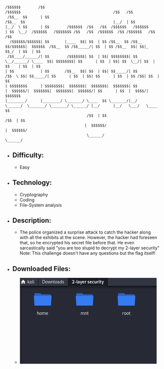 ```
/$$$$$$        /$$                                                       /$$$$$$                                          /$$   /$$              
 /$$__  $$      | $$                                                      /$$__  $$                                        |__/  | $$              
|__/  \ $$      | $$        /$$$$$$  /$$   /$$  /$$$$$$   /$$$$$$        | $$  \__/  /$$$$$$   /$$$$$$$ /$$   /$$  /$$$$$$  /$$ /$$$$$$   /$$   /$$
  /$$$$$$/$$$$$$| $$       |____  $$| $$  | $$ /$$__  $$ /$$__  $$/$$$$$$|  $$$$$$  /$$__  $$ /$$_____/| $$  | $$ /$$__  $$| $$|_  $$_/  | $$  | $$
 /$$____/______/| $$        /$$$$$$$| $$  | $$| $$$$$$$$| $$  \__/______/ \____  $$| $$$$$$$$| $$      | $$  | $$| $$  \__/| $$  | $$    | $$  | $$
| $$            | $$       /$$__  $$| $$  | $$| $$_____/| $$              /$$  \ $$| $$_____/| $$      | $$  | $$| $$      | $$  | $$ /$$| $$  | $$
| $$$$$$$$      | $$$$$$$$|  $$$$$$$|  $$$$$$$|  $$$$$$$| $$             |  $$$$$$/|  $$$$$$$|  $$$$$$$|  $$$$$$/| $$      | $$  |  $$$$/|  $$$$$$$
|________/      |________/ \_______/ \____  $$ \_______/|__/              \______/  \_______/ \_______/ \______/ |__/      |__/   \___/   \____  $$
                                     /$$  | $$                                                                                            /$$  | $$
                                    |  $$$$$$/                                                                                           |  $$$$$$/
                                     \______/                                                                                             \______/ 
```

- ## Difficulty:
  - Easy

- ## Technology:
  - Cryptography
  - Coding
  - File-System analysis

- ## Description:
  - The police organized a surprise attack to catch the hacker along with all the exhibits at the scene. However, the hacker had foreseen that, so he encrypted his secret file before that. He even sarcastically said "you are too stupid to decrypt my 2-layer security"
Note: This challenge doesn't have any questions but the flag itself!

- ## Downloaded Files:
  - ![file](images/2-l.png)
